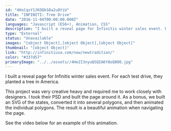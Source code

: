 ```yaml
---
id: "4HsCqsY1JKOQkS8a2u8YiU"
title: "INFINITI: Tree Drive"
date: "2016-11-04T00:00:00.000Z"
languages: "Javascript (ES6+), Animation, CSS"
description: "I built a reveal page for Infinitis winter sales event. For each test drive, they planted a tree in America."
type: "External"
status: "Unavailable"
images: "[object Object],[object Object],[object Object]"
thumbnail: "[object Object]"
link: "http://infinitiusa.com/now/newtradition/"
color: "#337d57"
primaryImage: "../../assets//4He2I3nyuQSQIA6Y8oQ80O.jpg"
---
```

I built a reveal page for Infinitis winter sales event. For each test drive, they planted a tree in America.

This project was very creative heavy and required me to work closely with designers. I took their PSD and built the page around it. As a bonus, we built an SVG of the states, converted it into several polygons, and then animated the individual polygons. The result is a beautiful animation when navigating the page.

See the video below for an example of this animation.
